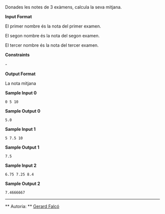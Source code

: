 Donades les notes de 3 exàmens, calcula la seva mitjana.

**Input Format**

El primer nombre  és la nota del primer examen.

El segon nombre  és la nota del segon examen.

El tercer nombre  és la nota del tercer examen.

**Constraints**

\-

**Output Format**

La nota mitjana

**Sample Input 0**

    0 5 10

**Sample Output 0**

    5.0

**Sample Input 1**

    5 7.5 10

**Sample Output 1**

    7.5

**Sample Input 2**

    6.75 7.25 8.4

**Sample Output 2**

    7.4666667

----------

** Autoria: **
[Gerard Falcó](https://github.com/gerardfp)
